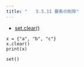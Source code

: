```yaml
---
title: "　　5.5.11 要素の削除"
---
```


* [set.clear()](https://docs.python.org/ja/3/library/stdtypes.html#frozenset.clear)

```python:サンプルコード
x = {"a", "b", "c"}
x.clear()
print(x)
```

```text:実行結果
set()
```